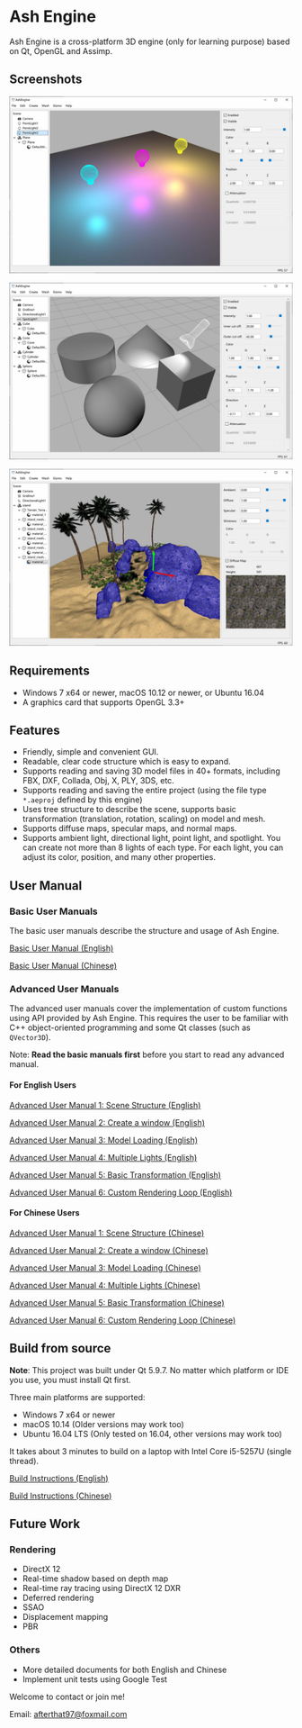 # Ash Engine

Ash Engine is a cross-platform 3D engine (only for learning purpose) based on Qt, OpenGL and Assimp.

## Screenshots

![](screenshots/screenshot1.jpg)

![](screenshots/screenshot2.jpg)

![](screenshots/screenshot3.jpg)

## Requirements

* Windows 7 x64 or newer, macOS 10.12 or newer, or Ubuntu 16.04
* A graphics card that supports OpenGL 3.3+

## Features

* Friendly, simple and convenient GUI.
* Readable, clear code structure which is easy to expand.
* Supports reading and saving 3D model files in 40+ formats, including FBX, DXF, Collada, Obj, X, PLY, 3DS, etc.
* Supports reading and saving the entire project (using the file type `*.aeproj` defined by this engine)
* Uses tree structure to describe the scene, supports basic transformation (translation, rotation, scaling) on model and mesh.
* Supports diffuse maps, specular maps, and normal maps.
* Supports ambient light, directional light, point light, and spotlight. You can create not more than 8 lights of each type. For each light, you can adjust its color, position, and many other properties.

## User Manual

### Basic User Manuals

The basic user manuals describe the structure and usage of Ash Engine.

[Basic User Manual (English)](doc/basic-manual-en.md)

[Basic User Manual (Chinese)](doc/basic-manual-cn.md)

### Advanced User Manuals

The advanced user manuals cover the implementation of custom functions using API provided by Ash Engine. This requires the user to be familiar with C++ object-oriented programming and some Qt classes (such as `QVector3D`).

Note: **Read the basic manuals first** before you start to read any advanced manual.

#### For English Users

[Advanced User Manual 1: Scene Structure (English)](doc/advanced-user-manual1-en.md)

[Advanced User Manual 2: Create a window (English)](doc/advanced-user-manual2-en.md)

[Advanced User Manual 3: Model Loading (English)](doc/advanced-user-manual3-en.md)

[Advanced User Manual 4: Multiple Lights (English)](doc/advanced-user-manual4-en.md)

[Advanced User Manual 5: Basic Transformation (English)](doc/advanced-user-manual5-en.md)

[Advanced User Manual 6: Custom Rendering Loop (English)](doc/advanced-user-manual6-en.md)

#### For Chinese Users

[Advanced User Manual 1: Scene Structure (Chinese)](doc/advanced-user-manual1-cn.md)

[Advanced User Manual 2: Create a window (Chinese)](doc/advanced-user-manual2-cn.md)

[Advanced User Manual 3: Model Loading (Chinese)](doc/advanced-user-manual3-cn.md)

[Advanced User Manual 4: Multiple Lights (Chinese)](doc/advanced-user-manual4-cn.md)

[Advanced User Manual 5: Basic Transformation (Chinese)](doc/advanced-user-manual5-cn.md)

[Advanced User Manual 6: Custom Rendering Loop (Chinese)](doc/advanced-user-manual6-cn.md)

## Build from source

**Note**: This project was built under Qt 5.9.7. No matter which platform or IDE you use, you must install Qt first.

Three main platforms are supported:

* Windows 7 x64 or newer
* macOS 10.14 (Older versions may work too)
* Ubuntu 16.04 LTS (Only tested on 16.04, other versions may work too)

It takes about 3 minutes to build on a laptop with Intel Core i5-5257U (single thread).

[Build Instructions (English)](doc/build-en.md)

[Build Instructions (Chinese)](doc/build-cn.md)

## Future Work

### Rendering

* DirectX 12
* Real-time shadow based on depth map
* Real-time ray tracing using DirectX 12 DXR
* Deferred rendering
* SSAO
* Displacement mapping
* PBR

### Others

* More detailed documents for both English and Chinese
* Implement unit tests using Google Test

Welcome to contact or join me!

Email: afterthat97@foxmail.com
